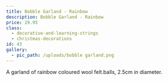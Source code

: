```yaml
---
title: Bobble Garland - Rainbow
description: Bobble Garland - Rainbow
price: 29.95
class:
  - decorative-and-learning-strings
  - christmas-decorations
id: 43
gallery:
  - pic_path: /uploads/bobble garland.png
---
```



A garland of rainbow coloured wool felt.balls, 2.5cm in diameter.